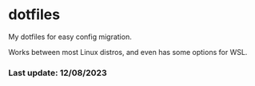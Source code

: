# dotfiles
My dotfiles for easy config migration.

Works between most Linux distros, and even has some options for WSL.

### Last update: 12/08/2023
